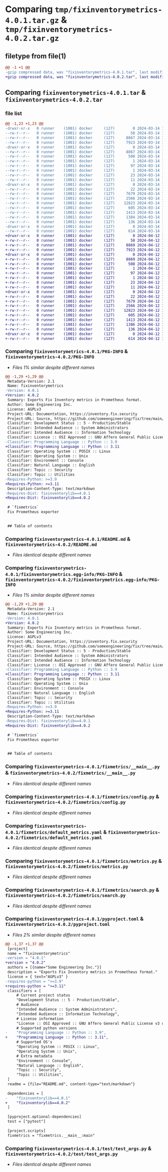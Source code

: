 # Comparing `tmp/fixinventorymetrics-4.0.1.tar.gz` & `tmp/fixinventorymetrics-4.0.2.tar.gz`

## filetype from file(1)

```diff
@@ -1 +1 @@
-gzip compressed data, was "fixinventorymetrics-4.0.1.tar", last modified: Thu Mar 14 14:04:43 2024, max compression
+gzip compressed data, was "fixinventorymetrics-4.0.2.tar", last modified: Fri Apr 12 12:13:45 2024, max compression
```

## Comparing `fixinventorymetrics-4.0.1.tar` & `fixinventorymetrics-4.0.2.tar`

### file list

```diff
@@ -1,23 +1,23 @@
-drwxr-xr-x   0 runner    (1001) docker     (127)        0 2024-03-14 14:04:43.860572 fixinventorymetrics-4.0.1/
--rw-r--r--   0 runner    (1001) docker     (127)       58 2024-03-14 14:01:53.000000 fixinventorymetrics-4.0.1/MANIFEST.in
--rw-r--r--   0 runner    (1001) docker     (127)     8867 2024-03-14 14:04:43.860572 fixinventorymetrics-4.0.1/PKG-INFO
--rw-r--r--   0 runner    (1001) docker     (127)     7923 2024-03-14 14:01:53.000000 fixinventorymetrics-4.0.1/README.md
-drwxr-xr-x   0 runner    (1001) docker     (127)        0 2024-03-14 14:04:43.860572 fixinventorymetrics-4.0.1/fixinventorymetrics.egg-info/
--rw-r--r--   0 runner    (1001) docker     (127)     8867 2024-03-14 14:04:43.000000 fixinventorymetrics-4.0.1/fixinventorymetrics.egg-info/PKG-INFO
--rw-r--r--   0 runner    (1001) docker     (127)      508 2024-03-14 14:04:43.000000 fixinventorymetrics-4.0.1/fixinventorymetrics.egg-info/SOURCES.txt
--rw-r--r--   0 runner    (1001) docker     (127)        1 2024-03-14 14:04:43.000000 fixinventorymetrics-4.0.1/fixinventorymetrics.egg-info/dependency_links.txt
--rw-r--r--   0 runner    (1001) docker     (127)       97 2024-03-14 14:04:43.000000 fixinventorymetrics-4.0.1/fixinventorymetrics.egg-info/entry_points.txt
--rw-r--r--   0 runner    (1001) docker     (127)        1 2024-03-14 14:02:59.000000 fixinventorymetrics-4.0.1/fixinventorymetrics.egg-info/not-zip-safe
--rw-r--r--   0 runner    (1001) docker     (127)       23 2024-03-14 14:04:43.000000 fixinventorymetrics-4.0.1/fixinventorymetrics.egg-info/requires.txt
--rw-r--r--   0 runner    (1001) docker     (127)       11 2024-03-14 14:04:43.000000 fixinventorymetrics-4.0.1/fixinventorymetrics.egg-info/top_level.txt
-drwxr-xr-x   0 runner    (1001) docker     (127)        0 2024-03-14 14:04:43.856572 fixinventorymetrics-4.0.1/fixmetrics/
--rw-r--r--   0 runner    (1001) docker     (127)       22 2024-03-14 14:01:53.000000 fixinventorymetrics-4.0.1/fixmetrics/__init__.py
--rw-r--r--   0 runner    (1001) docker     (127)     7679 2024-03-14 14:01:53.000000 fixinventorymetrics-4.0.1/fixmetrics/__main__.py
--rw-r--r--   0 runner    (1001) docker     (127)     2566 2024-03-14 14:01:53.000000 fixinventorymetrics-4.0.1/fixmetrics/config.py
--rw-r--r--   0 runner    (1001) docker     (127)    12823 2024-03-14 14:01:53.000000 fixinventorymetrics-4.0.1/fixmetrics/default_metrics.yaml
--rw-r--r--   0 runner    (1001) docker     (127)      605 2024-03-14 14:01:53.000000 fixinventorymetrics-4.0.1/fixmetrics/metrics.py
--rw-r--r--   0 runner    (1001) docker     (127)     1413 2024-03-14 14:01:53.000000 fixinventorymetrics-4.0.1/fixmetrics/search.py
--rw-r--r--   0 runner    (1001) docker     (127)     1384 2024-03-14 14:01:53.000000 fixinventorymetrics-4.0.1/pyproject.toml
--rw-r--r--   0 runner    (1001) docker     (127)      136 2024-03-14 14:04:43.860572 fixinventorymetrics-4.0.1/setup.cfg
-drwxr-xr-x   0 runner    (1001) docker     (127)        0 2024-03-14 14:04:43.860572 fixinventorymetrics-4.0.1/test/
--rw-r--r--   0 runner    (1001) docker     (127)      614 2024-03-14 14:01:53.000000 fixinventorymetrics-4.0.1/test/test_args.py
+drwxr-xr-x   0 runner    (1001) docker     (127)        0 2024-04-12 12:13:45.240135 fixinventorymetrics-4.0.2/
+-rw-r--r--   0 runner    (1001) docker     (127)       58 2024-04-12 12:10:51.000000 fixinventorymetrics-4.0.2/MANIFEST.in
+-rw-r--r--   0 runner    (1001) docker     (127)     8869 2024-04-12 12:13:45.240135 fixinventorymetrics-4.0.2/PKG-INFO
+-rw-r--r--   0 runner    (1001) docker     (127)     7923 2024-04-12 12:10:51.000000 fixinventorymetrics-4.0.2/README.md
+drwxr-xr-x   0 runner    (1001) docker     (127)        0 2024-04-12 12:13:45.240135 fixinventorymetrics-4.0.2/fixinventorymetrics.egg-info/
+-rw-r--r--   0 runner    (1001) docker     (127)     8869 2024-04-12 12:13:45.000000 fixinventorymetrics-4.0.2/fixinventorymetrics.egg-info/PKG-INFO
+-rw-r--r--   0 runner    (1001) docker     (127)      508 2024-04-12 12:13:45.000000 fixinventorymetrics-4.0.2/fixinventorymetrics.egg-info/SOURCES.txt
+-rw-r--r--   0 runner    (1001) docker     (127)        1 2024-04-12 12:13:45.000000 fixinventorymetrics-4.0.2/fixinventorymetrics.egg-info/dependency_links.txt
+-rw-r--r--   0 runner    (1001) docker     (127)       97 2024-04-12 12:13:45.000000 fixinventorymetrics-4.0.2/fixinventorymetrics.egg-info/entry_points.txt
+-rw-r--r--   0 runner    (1001) docker     (127)        1 2024-04-12 12:11:58.000000 fixinventorymetrics-4.0.2/fixinventorymetrics.egg-info/not-zip-safe
+-rw-r--r--   0 runner    (1001) docker     (127)       23 2024-04-12 12:13:45.000000 fixinventorymetrics-4.0.2/fixinventorymetrics.egg-info/requires.txt
+-rw-r--r--   0 runner    (1001) docker     (127)       11 2024-04-12 12:13:45.000000 fixinventorymetrics-4.0.2/fixinventorymetrics.egg-info/top_level.txt
+drwxr-xr-x   0 runner    (1001) docker     (127)        0 2024-04-12 12:13:45.240135 fixinventorymetrics-4.0.2/fixmetrics/
+-rw-r--r--   0 runner    (1001) docker     (127)       22 2024-04-12 12:10:51.000000 fixinventorymetrics-4.0.2/fixmetrics/__init__.py
+-rw-r--r--   0 runner    (1001) docker     (127)     7679 2024-04-12 12:10:51.000000 fixinventorymetrics-4.0.2/fixmetrics/__main__.py
+-rw-r--r--   0 runner    (1001) docker     (127)     2566 2024-04-12 12:10:51.000000 fixinventorymetrics-4.0.2/fixmetrics/config.py
+-rw-r--r--   0 runner    (1001) docker     (127)    12823 2024-04-12 12:10:51.000000 fixinventorymetrics-4.0.2/fixmetrics/default_metrics.yaml
+-rw-r--r--   0 runner    (1001) docker     (127)      605 2024-04-12 12:10:51.000000 fixinventorymetrics-4.0.2/fixmetrics/metrics.py
+-rw-r--r--   0 runner    (1001) docker     (127)     1413 2024-04-12 12:10:51.000000 fixinventorymetrics-4.0.2/fixmetrics/search.py
+-rw-r--r--   0 runner    (1001) docker     (127)     1386 2024-04-12 12:10:51.000000 fixinventorymetrics-4.0.2/pyproject.toml
+-rw-r--r--   0 runner    (1001) docker     (127)      136 2024-04-12 12:13:45.240135 fixinventorymetrics-4.0.2/setup.cfg
+drwxr-xr-x   0 runner    (1001) docker     (127)        0 2024-04-12 12:13:45.240135 fixinventorymetrics-4.0.2/test/
+-rw-r--r--   0 runner    (1001) docker     (127)      614 2024-04-12 12:10:51.000000 fixinventorymetrics-4.0.2/test/test_args.py
```

### Comparing `fixinventorymetrics-4.0.1/PKG-INFO` & `fixinventorymetrics-4.0.2/PKG-INFO`

 * *Files 1% similar despite different names*

```diff
@@ -1,29 +1,29 @@
 Metadata-Version: 2.1
 Name: fixinventorymetrics
-Version: 4.0.1
+Version: 4.0.2
 Summary: Exports Fix Inventory metrics in Prometheus format.
 Author: Some Engineering Inc.
 License: AGPLv3
 Project-URL: Documentation, https://inventory.fix.security
 Project-URL: Source, https://github.com/someengineering/fix/tree/main/fixmetrics
 Classifier: Development Status :: 5 - Production/Stable
 Classifier: Intended Audience :: System Administrators
 Classifier: Intended Audience :: Information Technology
 Classifier: License :: OSI Approved :: GNU Affero General Public License v3 or later (AGPLv3+)
-Classifier: Programming Language :: Python :: 3.9
+Classifier: Programming Language :: Python :: 3.11
 Classifier: Operating System :: POSIX :: Linux
 Classifier: Operating System :: Unix
 Classifier: Environment :: Console
 Classifier: Natural Language :: English
 Classifier: Topic :: Security
 Classifier: Topic :: Utilities
-Requires-Python: >=3.9
+Requires-Python: >=3.11
 Description-Content-Type: text/markdown
-Requires-Dist: fixinventorylib==4.0.1
+Requires-Dist: fixinventorylib==4.0.2
 
 # `fixmetrics`
 Fix Prometheus exporter
 
 
 ## Table of contents
```

### Comparing `fixinventorymetrics-4.0.1/README.md` & `fixinventorymetrics-4.0.2/README.md`

 * *Files identical despite different names*

### Comparing `fixinventorymetrics-4.0.1/fixinventorymetrics.egg-info/PKG-INFO` & `fixinventorymetrics-4.0.2/fixinventorymetrics.egg-info/PKG-INFO`

 * *Files 1% similar despite different names*

```diff
@@ -1,29 +1,29 @@
 Metadata-Version: 2.1
 Name: fixinventorymetrics
-Version: 4.0.1
+Version: 4.0.2
 Summary: Exports Fix Inventory metrics in Prometheus format.
 Author: Some Engineering Inc.
 License: AGPLv3
 Project-URL: Documentation, https://inventory.fix.security
 Project-URL: Source, https://github.com/someengineering/fix/tree/main/fixmetrics
 Classifier: Development Status :: 5 - Production/Stable
 Classifier: Intended Audience :: System Administrators
 Classifier: Intended Audience :: Information Technology
 Classifier: License :: OSI Approved :: GNU Affero General Public License v3 or later (AGPLv3+)
-Classifier: Programming Language :: Python :: 3.9
+Classifier: Programming Language :: Python :: 3.11
 Classifier: Operating System :: POSIX :: Linux
 Classifier: Operating System :: Unix
 Classifier: Environment :: Console
 Classifier: Natural Language :: English
 Classifier: Topic :: Security
 Classifier: Topic :: Utilities
-Requires-Python: >=3.9
+Requires-Python: >=3.11
 Description-Content-Type: text/markdown
-Requires-Dist: fixinventorylib==4.0.1
+Requires-Dist: fixinventorylib==4.0.2
 
 # `fixmetrics`
 Fix Prometheus exporter
 
 
 ## Table of contents
```

### Comparing `fixinventorymetrics-4.0.1/fixmetrics/__main__.py` & `fixinventorymetrics-4.0.2/fixmetrics/__main__.py`

 * *Files identical despite different names*

### Comparing `fixinventorymetrics-4.0.1/fixmetrics/config.py` & `fixinventorymetrics-4.0.2/fixmetrics/config.py`

 * *Files identical despite different names*

### Comparing `fixinventorymetrics-4.0.1/fixmetrics/default_metrics.yaml` & `fixinventorymetrics-4.0.2/fixmetrics/default_metrics.yaml`

 * *Files identical despite different names*

### Comparing `fixinventorymetrics-4.0.1/fixmetrics/metrics.py` & `fixinventorymetrics-4.0.2/fixmetrics/metrics.py`

 * *Files identical despite different names*

### Comparing `fixinventorymetrics-4.0.1/fixmetrics/search.py` & `fixinventorymetrics-4.0.2/fixmetrics/search.py`

 * *Files identical despite different names*

### Comparing `fixinventorymetrics-4.0.1/pyproject.toml` & `fixinventorymetrics-4.0.2/pyproject.toml`

 * *Files 2% similar despite different names*

```diff
@@ -1,37 +1,37 @@
 [project]
 name = "fixinventorymetrics"
-version = "4.0.1"
+version = "4.0.2"
 authors = [{name="Some Engineering Inc."}]
 description = "Exports Fix Inventory metrics in Prometheus format."
 license = { text="AGPLv3" }
-requires-python = ">=3.9"
+requires-python = ">=3.11"
 classifiers = [
     # Current project status
     "Development Status :: 5 - Production/Stable",
     # Audience
     "Intended Audience :: System Administrators",
     "Intended Audience :: Information Technology",
     # License information
     "License :: OSI Approved :: GNU Affero General Public License v3 or later (AGPLv3+)",
     # Supported python versions
-    "Programming Language :: Python :: 3.9",
+    "Programming Language :: Python :: 3.11",
     # Supported OS's
     "Operating System :: POSIX :: Linux",
     "Operating System :: Unix",
     # Extra metadata
     "Environment :: Console",
     "Natural Language :: English",
     "Topic :: Security",
     "Topic :: Utilities",
 ]
 readme = {file="README.md", content-type="text/markdown"}
 
 dependencies = [
-    "fixinventorylib==4.0.1"
+    "fixinventorylib==4.0.2"
 ]
 
 [pyproject.optional-dependencies]
 test = ["pytest"]
 
 [project.scripts]
 fixmetrics = "fixmetrics.__main__:main"
```

### Comparing `fixinventorymetrics-4.0.1/test/test_args.py` & `fixinventorymetrics-4.0.2/test/test_args.py`

 * *Files identical despite different names*

